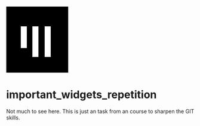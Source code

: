 ![Logo App Akademie](app_akademie_logo.png)

# important_widgets_repetition

Not much to see here. This is just an task from an course to sharpen the GIT skills. 
